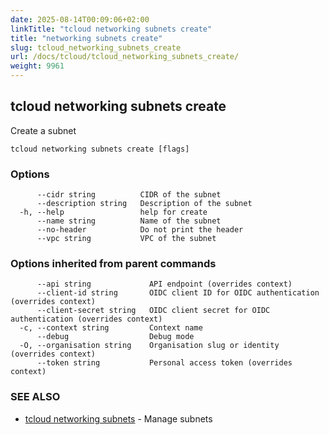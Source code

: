 ```yaml
---
date: 2025-08-14T00:09:06+02:00
linkTitle: "tcloud networking subnets create"
title: "networking subnets create"
slug: tcloud_networking_subnets_create
url: /docs/tcloud/tcloud_networking_subnets_create/
weight: 9961
---
```

## tcloud networking subnets create

Create a subnet

```
tcloud networking subnets create [flags]
```

### Options

```
      --cidr string          CIDR of the subnet
      --description string   Description of the subnet
  -h, --help                 help for create
      --name string          Name of the subnet
      --no-header            Do not print the header
      --vpc string           VPC of the subnet
```

### Options inherited from parent commands

```
      --api string             API endpoint (overrides context)
      --client-id string       OIDC client ID for OIDC authentication (overrides context)
      --client-secret string   OIDC client secret for OIDC authentication (overrides context)
  -c, --context string         Context name
      --debug                  Debug mode
  -O, --organisation string    Organisation slug or identity (overrides context)
      --token string           Personal access token (overrides context)
```

### SEE ALSO

* [tcloud networking subnets](/docs/tcloud/tcloud_networking_subnets/)	 - Manage subnets

